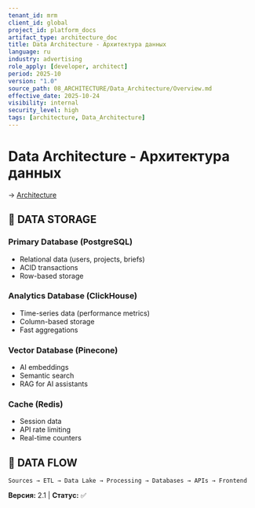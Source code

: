 ```yaml
---
tenant_id: mrm
client_id: global
project_id: platform_docs
artifact_type: architecture_doc
title: Data Architecture - Архитектура данных
language: ru
industry: advertising
role_apply: [developer, architect]
period: 2025-10
version: "1.0"
source_path: 08_ARCHITECTURE/Data_Architecture/Overview.md
effective_date: 2025-10-24
visibility: internal
security_level: high
tags: [architecture, Data_Architecture]
---
```


# Data Architecture - Архитектура данных

→ [Architecture](../_README.md)

## 🎯 DATA STORAGE

### Primary Database (PostgreSQL)
- Relational data (users, projects, briefs)
- ACID transactions
- Row-based storage

### Analytics Database (ClickHouse)
- Time-series data (performance metrics)
- Column-based storage
- Fast aggregations

### Vector Database (Pinecone)
- AI embeddings
- Semantic search
- RAG for AI assistants

### Cache (Redis)
- Session data
- API rate limiting
- Real-time counters

## 🔄 DATA FLOW
```
Sources → ETL → Data Lake → Processing → Databases → APIs → Frontend
```

**Версия:** 2.1 | **Статус:** ✅


